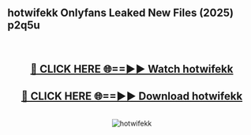 <h2>hotwifekk Onlyfans Leaked New Files (2025) p2q5u</h2>
<br>
<div align="center">
<h2><a href="https://mediafiles.top/hotwifekk&ref=git" rel="nofollow">🔴 CLICK HERE 🌐==►► Watch hotwifekk</a></h2>
<h2><a href="https://mediafiles.top/hotwifekk&ref=git" rel="nofollow">🔴 CLICK HERE 🌐==►► Download hotwifekk</a></h2>
<br>
<a href="https://mediafiles.top/hotwifekk&ref=git" rel="nofollow" data-target="animated-image.originalLink"><img src="https://i.ibb.co.com/xMMVF88/686577567.gif" alt="hotwifekk" style="max-width: 100%; display: inline-block;" data-target="animated-image.originalImage"></a>
</div>
<br>
<br>